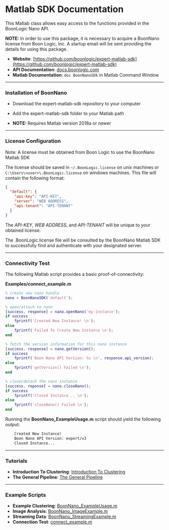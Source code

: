 # Matlab SDK Documentation

This Matlab class allows easy access to the functions provided in the BoonLogic Nano API.

**NOTE:** In order to use this package, it is necessary to acquire a BoonNano license from Boon Logic, Inc.  A startup email will be sent providing the details for using this package.

- __Website__: [https://github.com/boonlogic/expert-matlab-sdk](https://github.com/boonlogic/expert-matlab-sdk)
- __API Documentation__: [docs.boonlogic.com](http://docs.boonlogic.com/)
- __Matlab Documentation__: ```doc BoonNanoSDk``` in Matlab Command Window


------------
### Installation of BoonNano

- Download the expert-matlab-sdk repository to your computer

- Add the expert-matlab-sdk folder to your Matlab path

- **NOTE:** Requires Matlab version 2018a or newer


------------
### License Configuration

Note: A license must be obtained from Boon Logic to use the BoonNano Matlab SDK

The license should be saved in ```~/.BoonLogic.license``` on unix machines or ```C:\Users\<user>\.BoonLogic.license``` on windows machines. This file will contain the following format:

```json
{
  "default": {
    "api-key": "API-KEY",
    "server": "WEB ADDRESS",
    "api-tenant": "API-TENANT"
  }
}
```

The *API-KEY*, *WEB ADDRESS*, and *API-TENANT* will be unique to your obtained license.

The .BoonLogic.license file will be consulted by the BoonNano Matlab SDK to successfully find and authenticate with your designated server.


------------

### Connectivity Test

The following Matlab script provides a basic proof-of-connectivity:

**Examples/connect_example.m**

```matlab
% create new nano handle
nano = BoonNanoSDK('default');

% open/attach to nano
[success, response] = nano.openNano('my-instance');
if success
    fprintf('Created New Instance! \n');
else
    fprintf('Failed To Create New Instance \n');
end

% fetch the version information for this nano instance
[success, response] = nano.getVersion();
if success
    fprintf('Boon Nano API Version: %s \n', response.api_version);
else
    fprintf('getVersion() Failed \n');
end

% close/detach the nano instance
[success, reponse] = nano.closeNano();
if success
    fprintf('Closed Instance... \n');
else
    fprintf('closeNano() Failed \n');
end

```

Running the **BoonNano_ExampleUsage.m** script should yield the following output:

```sh
    Created New Instance!
    Boon Nano API Version: expert/v3
    Closed Instance...
```

------------

### Tutorials
- __Introduction To Clustering__: [Introduction To Clustering](http://docs.boonlogic.com/docs/Intro_to_Clustering.html)
- __The General Pipeline__: [The General Pipeline](./Tutorials/GeneralPipeline.md)

------------

### Example Scripts

- __Example Clustering__: [BoonNano_ExampleUsage.m](./Examples/BoonNano_ExampleUsage.m)
-  __Image Analysis__: [BoonNano_ImageExample.m](./Examples/BoonNano_ImageExample.m)
- __Streaming Data__: [BoonNano_StreamingExample.m](./Examples/BoonNano_StreamingExample.m)
-  __Connection Test__: [connect_example.m](./Examples/connect_example.m)
